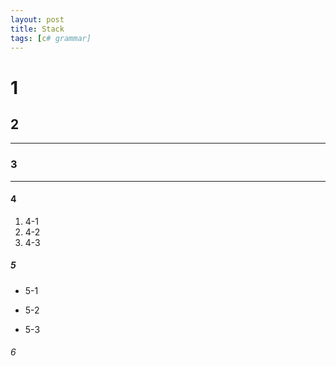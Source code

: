 ```yaml
---
layout: post
title: Stack
tags: [c# grammar]
---
```


# 1

## 2
---

### 3
---

#### 4
1. 4-1
2. 4-2
3. 4-3

##### 5
+ 5-1
* 5-2
- 5-3
###### 6
